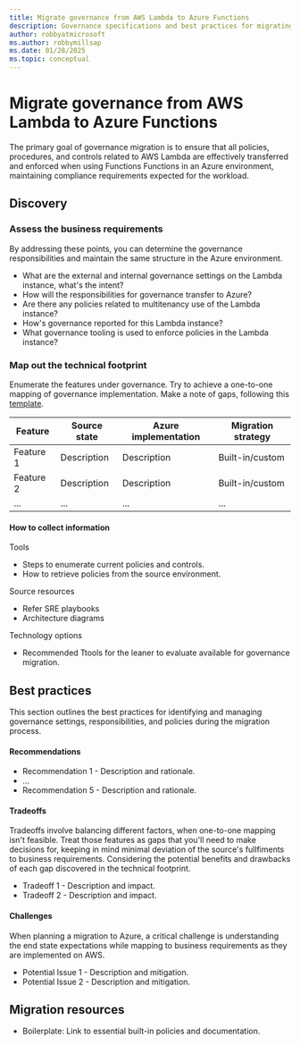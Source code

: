 ```yaml
---
title: Migrate governance from AWS Lambda to Azure Functions
description: Governance specifications and best practices for migrating AWS Lambda to Azure Functions.
author: robbyatmicrosoft
ms.author: robbymillsap
ms.date: 01/28/2025  
ms.topic: conceptual
---
```


# Migrate governance from AWS Lambda to Azure Functions

The primary goal of governance migration is to ensure that all policies, procedures, and controls related to AWS Lambda are effectively transferred and enforced when using Functions Functions in an Azure environment, maintaining compliance requirements expected for the workload.

## Discovery

### Assess the business requirements

By addressing these points, you can determine the governance responsibilities and maintain the same  structure in the Azure environment.

- What are the external and internal governance settings on the Lambda instance, what's the intent?
- How will the responsibilities for governance transfer to Azure?
- Are there any policies related to multitenancy use of the Lambda instance?
- How's governance reported for this Lambda instance?
- What governance tooling is used to enforce policies in the Lambda instance?

### Map out the technical footprint

Enumerate the features under governance. Try to achieve a one-to-one mapping of governance implementation. Make a note of gaps, following this [template](). 

| Feature   | Source state | Azure implementation | Migration strategy |
|-----------|--------------|----------------------|--------------------|
| Feature 1 | Description  | Description          | Built-in/custom    |
| Feature 2 | Description  | Description          | Built-in/custom    |
| ...       | ...          | ...                  | ...                |

#### How to collect information 

Tools

- Steps to enumerate current policies and controls.
- How to retrieve policies from the source environment.

Source resources

- Refer SRE playbooks
- Architecture diagrams

Technology options

- Recommended Ttools for the leaner to evaluate available for governance migration.

## Best practices

This section outlines the best practices for identifying and managing governance settings, responsibilities, and policies during the migration process. 

#### Recommendations
- Recommendation 1 -  Description and rationale.
- ...
- Recommendation 5 -  Description and rationale.


#### Tradeoffs

Tradeoffs involve balancing different factors, when one-to-one mapping isn't feasible. Treat those features as gaps that you'll need to make decisions for, keeping in mind minimal deviation of the source's fullfiments to business requirements. Considering the potential benefits and drawbacks of each gap discovered in the technical footprint.

- Tradeoff 1 -  Description and impact.
- Tradeoff 2 -  Description and impact.

#### Challenges

When planning a migration to Azure, a critical challenge is understanding the end state expectations while mapping to business requirements as they are implemented on AWS. 

- Potential Issue 1 - Description and mitigation.
- Potential Issue 2 - Description and mitigation.

## Migration resources

- Boilerplate: Link to essential built-in policies and documentation.
